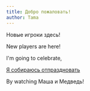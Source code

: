 ```yaml
---
title: Добро пожаловать!
author: Tama
---
```

Новые игроки здесь!

New players are here!

I'm going to celebrate,

[Я собираюсь отпраздновать](https://www.youtube.com/watch?v=KYniUCGPGLs)

By watching Маша и Медведь!
